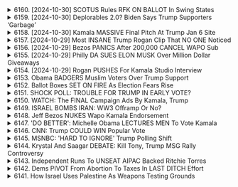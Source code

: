 <details>
<summary>6160. [2024-10-30] SCOTUS Rules RFK ON BALLOT In Swing States</summary><br>

<a href="https://www.youtube.com/watch?v=Vf7x2w7kxlI" target="_blank">
    <img src="https://img.youtube.com/vi/Vf7x2w7kxlI/maxresdefault.jpg" 
        alt="[Youtube]" width="200">
</a>

# SCOTUS Rules RFK ON BALLOT In Swing States

以下は、提供されたテキストに基づいた、整理された要約です。

**主要テーマ:**

*   **選挙戦略と新たな有権者層:** トランプ陣営は既存の支持者層に加え、これまで伝統的に民主党支持であった層、特に若年層の白人男性有権者層へのアピールを強化しています。ガザ情勢を起点に、パキスタン系アメリカ人など少数政治団体の支持も獲得しており、有権者層の多様化が進んでいます。
*   **政策優先順位:** トランプ陣営の中心的な政策課題は経済と国境政策、インフレ対策に焦点が当たっており、有権者の主要な関心事に合致したメッセージを発信しています。
*   **イスラム関係者との関係:** トランプ陣営はイスラム関係者との関係を、単なる選挙戦術として捉えており、彼らの意見や要求に真摯に対応する姿勢は見られません。
*   **右派グループの動き:** ヘリテージ財団などの保守系シンクタンクが、学生ビザ保有者やプロパレスチナ活動家への法的・政治的攻勢を計画しており、右派勢力の活動が活発化しています。

**主なポイント:**

*   **有権者層の多様化:** トランプ陣営は、既存支持層に加え、若年層の白人男性、少数民族有権者層（パキスタン系アメリカ人など）からの支持獲得を目指しています。
*   **中東問題への関与:** ガザ情勢をきっかけに、パキスタン系アメリカ人などの支援を得ていますが、より重要なのは、従来の民主党支持層からの支持を引き離す戦略です。
*   **経済・国境政策の重視:** トランプ陣営は、経済と国境政策を最優先課題として掲げ、有権者の関心を集めています。
*   **右派グループの活動活発化:** ヘリテージ財団などの保守系シンクタンクが、学生ビザ保有者やプロパレスチナ活動家への法的・政治的攻勢を計画しており、右派勢力の活動が活発化しています。
*   **選挙終盤のアウトリーチ:** 選挙戦終盤における説得可能な有権者層は、50歳未満の白人男性であり、必ずしもイスラム教徒や女性ではありません。

**総括:**

トランプ陣営の選挙戦略は、既存支持層の固めると同時に、伝統的な民主党支持層からの支持獲得が中心にあります。経済・国境政策を最優先課題として掲げ、有権者の関心を集めると同時に、右派グループの活動を支援し、反イスラム政策を推進しています。選挙戦終盤における説得可能な有権者は、50歳未満の白人男性であり、彼らにとって経済的安定と国境警備の強化が重要な課題となっています。
</details>

<details>
<summary>6159. [2024-10-30] Deplorables 2.0? Biden Says Trump Supporters ‘Garbage’</summary><br>

<a href="https://www.youtube.com/watch?v=E6BIpVM9Dr8" target="_blank">
    <img src="https://img.youtube.com/vi/E6BIpVM9Dr8/maxresdefault.jpg" 
        alt="[Youtube]" width="200">
</a>

# Deplorables 2.0? Biden Says Trump Supporters ‘Garbage’

## 2024年美國總統選舉：川普陣營現況分析重點整理 (截至2024年10月30日)

本分析基於訪談和觀察所得，對2024年美國總統選舉川普陣營的現狀、氛圍和策略進行歸納。

**一、陣營整體氛圍**

*   **謹慎樂觀與懷疑並存：** 陣營內部普遍感受是謹慎樂觀，但同時也充滿著懷疑感。儘管民調顯示良好狀況，但陣營成員擔憂是否有所忽略。
*   **期日前投票滿意：** 陣營對期日前投票的數據感到滿意，特別是考慮到川普過去曾呼籲選民迴避期日前投票。
*   **內部民調優於外部：** 陣營內部民調顯示川普領先，優於外部公開的民調數據。

**二、策略與考量**

*   **權衡「穩定」與「真實」：** 川普陣營試圖在控制訊息，穩定選情上取得平衡，與尊重川普的即興風格，真實表達個人觀點上取得平衡。
*   **應對川普的不可預測性：** 陣營成員必須準備應對川普的言論，可能偏離既定方向，並快速做出調整，避免對選情造成負面影響。
*   **針對未決定選民制定策略：** 陣營試圖吸引未決定選民（特別是對經濟和就業感到關心的人），通過強調經濟政策，爭取支持。
*   **平衡爭議性與吸引力：** 陣營努力在爭議性言論（可能令部分選民卻步）和維持選民熱情之間取得平衡，力圖擴大選民基礎，確保最終勝選。

**三、核心難點**

*   **川普的即興風格：** 川普本人具有較強的即興性和不可預測性，這使得陣營難以完全掌握選戰方向，需要時刻調整策略。
*   **內部懷疑與民調恐懼：** 儘管數據顯示良好趨勢，陣營成員仍然對潛在風險保持高度警惕，擔心民調未能真實反映選情。
*   **維持選民熱情與吸引未決選民：** 在激勵核心支持者和吸引寬泛未決定選民兩者之間取得平衡是一項艱巨的挑戰。

**四、具體策略案例**

*   **大型集會：** 舉辦大型集會，例如在麥迪遜廣場花園舉辦的集會，旨在展現選民支持力，激勵核心支持者。
*   **娛樂元素融入：** 召用知名人物（例如哈克·霍根），增添活動娛樂性，吸引更廣泛人群關注。
*   **經濟議題重點突出：** 強調就業和經濟改善帶來的正面影響，爭取對經濟感到關心的選民支持。

總結： 川普陣營處於謹慎樂觀的狀態，但內部懷疑感依然存在。 陣營在權衡可預測性與真實性，以及吸引核心選民和未決定選民之間掙扎。 陣營必須積極應對川普的不可預測性，並努力在政策和政治策略之間取得平衡，以確保在選舉中獲得成功。
</details>

<details>
<summary>6158. [2024-10-30] Kamala MASSIVE Final Pitch At Trump Jan 6 Site</summary><br>

<a href="https://www.youtube.com/watch?v=Lr4lmH5YSFo" target="_blank">
    <img src="https://img.youtube.com/vi/Lr4lmH5YSFo/maxresdefault.jpg" 
        alt="[Youtube]" width="200">
</a>

# Kamala MASSIVE Final Pitch At Trump Jan 6 Site

以下是此篇文字的清晰、客觀重點摘要，以段落區分，並以條列格式呈現：

**一、集會與抗議活動 (Rally & Protest Dynamics)**

*   **對抗性人群:** 討論涉及在集會活動中看到的一群抗議者，他們以一種帶有挑釁性的方式行動，尤其是在針對卡瑪拉·哈里斯的集會中。
*   **媒體呈現:** 指出主流媒體對這些集會活動的報導，以及對於抗議者動機和行為可能的偏見或過度報導。
*   **政治策略:** 觀察到這些集會的策略性運用，例如旨在影響公投的遊行行動。

**二、選舉民意調查分析 (Election Polling Analysis)**

*   **民意調查的可靠性:** 與歷史數據比較目前的選舉民意調查，特別是在關鍵的搖擺州的數據，以驗證其準確性。
*   **過低評估的趨勢:** 討論了在關鍵州中，特定政黨被民意調查過低評估的可能性，並觀察了這種現象在過去選舉循環中是否出現。
*   **歷史模式:** 分析了過去50多年來，民意調查在連續的總統選舉中，對特定政黨的過低評估模式。
*   **「害羞的選民」現象：** 檢視在民意調查中對特定候選人或政黨表示支持的社會偏見，及這會對準確性造成影響。

**三、選舉活動與策略 (Campaigning and Tactics)**

*   **廣告訊息：**分析政治廣告的訊息，包括使用名人代言(例如茱莉亞·羅伯茨)以及訊息的目標受眾。
*   **族群動員：** 評估廣告和集會運動是否成功地動員特定族群，例如阿拉伯裔美國穆斯林群體。
*   **選舉地圖分析：** 研究特定的州和地區，以了解哪些地區對選舉結果至關重要，並針對目標受選人及族群作出戰略動員。
*   **政治語言的使用：**對選舉廣告及宣傳中，使用的特定語言及詞彙進行評比及推論。

**四、對選舉結果的潛在影響 (Potential Impact on Election Outcomes)**

*   **歷史先例：** 探討某些歷史事件是否預示著可能發生的選舉結果。
*   **微小差異的影響：**強調即使微小的選舉動員努力，也可能在競爭激烈的選舉中造成重大差異。
*   **民意調查的偏誤：**強調選舉民意調查可能存在偏誤，而這些偏誤可能會影響對選舉結果的預測。
</details>

<details>
<summary>6157. [2024-10-29] Most INSANE Trump Rogan Clip That NO ONE Noticed</summary><br>

<a href="https://www.youtube.com/watch?v=DhWE1mRPIqU" target="_blank">
    <img src="https://img.youtube.com/vi/DhWE1mRPIqU/maxresdefault.jpg" 
        alt="[Youtube]" width="200">
</a>

# Most INSANE Trump Rogan Clip That NO ONE Noticed

## 文章重點整理：科技巨頭與美國政治經濟權力結合

本文分析了科技巨頭（以Elon Musk為代表）與 Donald Trump 政府及美國政治經濟的潛在權力結合，以及其背後的意識形態動機和政治策略。

**I. 核心人物與意識形態**

* **Elon Musk 與科技自由主義者：** 本文認為 Musk 代表著一群推動去中心化、無政府資本主義，或至少是大幅縮小政府的科技巨頭和自由主義者。
* **反進步主義共和黨人:** 他們偏好麥金利時代的共和黨，主張小政府、高關稅和企業主導的經濟。
* **共同願景:** 一個由企業主意志主導的美國，減少政府干預，並恢復類似 19 世紀末的經濟模式。

**II. 潛在政治策略與權力結合**

* **特朗普政府關係：**  Musk 和其他科技巨頭正在影響 Trump 的政策立場，例如加密貨幣和貿易。
* **利用 Trump：**  科技自由主義者可能將 Trump 視為實現其目標的工具，而非真正的意識形態盟友。 Trump 本身缺乏一致的意識形態方向，容易受影響。
* **影響政策：** 科技巨頭正在試圖推動特定政策，例如貿易自由化、降低管制和對企業更有利的稅收政策。

**III. 潛在商業模式與政治組織**

* **特別經濟區 (SEZ)：** 本文指出全球正出現大量由企業控制的特別經濟區，顯示企業越來越注重對政治經濟環境的控制。
* **企業憲章城市：**  發展中一些國家正在實驗由公司管理的“憲章城市”，這被認為是科技巨頭尋求建立自主政治和經濟空間的潛在趨勢。
* **營利型的憲章城市：** 多個受 Peter Thiel 支持的營利性憲章城市已經在發展中建立，表明對這種模式的興趣正在增長。

**IV. 歷史脈絡與聯想**

* **麥金利時代:**  作者將此聯盟與威廉·麥金利時代的共和黨政策聯繫起來，強調小政府、高關稅和企業主導的經濟發展模式。
* **新自由主義反彈:**  作者將此聯盟視為對新政的嘗試的回應，旨在恢復金時代的不平等。
* **關稅與解構:** 科技巨頭推動貿易自由化，同時推動解構現有政府機構，例如美國貿易代表辦公室，建立一個更利於企業的環境。

**V. 潛在風險與挑戰**

* **民主的潛在侵蝕：**  由企業主控制的政治和經濟空間可能侵蝕民主制度，並使國家陷入企業的掌控。
* **不平等加劇：**  這種聯盟可能進一步加劇社會不平等，並使富者更富，貧者更貧。
* **政策的不確定性：**  由於 Trump 的不確定性和缺乏意識形態一致性，這些聯盟的成功與否仍然不明。

**結論：**

本文認為，科技巨頭正在积极探索建立一個由企业主掌控的政治和经济模式。這種模式可能挑戰現有的民主制度，加劇社會不平等，並創造出一個對企業更有利的環境。雖然這種聯盟是否能成功，以及其長期後果如何，還不明確，但需要密切關注並加以防範。
</details>

<details>
<summary>6156. [2024-10-29] Bezos PANICS After 200,000 CANCEL WAPO Sub</summary><br>

<a href="https://www.youtube.com/watch?v=q1iAK1dhjtQ" target="_blank">
    <img src="https://img.youtube.com/vi/q1iAK1dhjtQ/maxresdefault.jpg" 
        alt="[Youtube]" width="200">
</a>

# Bezos PANICS After 200,000 CANCEL WAPO Sub

## 分析與重點摘要：Jeff Bezos 購置華盛頓郵報的事件與背後動機

以下將長文內容整理成重點摘要，以條列式呈現，並力圖保持客觀和清晰。

**一. 事件背景：華盛頓郵報的購置與立場轉變**

*   **購置事件：**Jeff Bezos 於 2013 年收購華盛頓郵報，並在過去十年投入超過五億美元。
*   **近期立場轉變：**選前一週，Bezos 发表社论，表明不希望華盛頓郵報在政治立場上過於偏頗，避免干預選舉。
*   **社論內容：**Bezos 声称自己一直坚持“不偏不倚”的原则，并认为华盛顿邮报应该为所有读者服务。
*   **批評者的質疑：**评论员认为，Bezos 突然轉變立場，與其自身的金融利益有關。

**二.  質疑 Bezos 利基動機的核心論點**

*   **金融利益考量：**評論者認為，Bezos 的立场转变与他自身的财富(千亿美元)，以及其与政府关系的金融利益有关。
*   **過去的政治站台：** Bezos 在收購郵報之後，華盛頓郵報曾大力支持民主黨，並與民主黨政客關係良好。
*   **政府合約與反托拉斯風險：**Bezos 拥有 Amazon 和 Blue Origin， 這些公司與美國政府簽有多項合同。 Bezos 的立場转变，可能与他担心民主党可能加強對大科技公司的反壟斷監管有关。
*   **利益衝突：** Amazon 與政府的合約、Blue Origin 獲取的政府資金，以及 Bezos 自身的慈善捐款， 都使得其立場備受質疑。

**三.  論點細節：Bezos 過去與現在的矛盾**

*   **支持民主黨時期的行為：**過去，华盛顿邮报大力支持歐巴馬基金會，並資助民主黨領袖。
*   **社交圈與政治影響力：** Bezos 在華視頓特區擁有大型住居，经常举办社交晚宴，邀请政治名流出席。
*   **“原則”的懷疑：**評論員認為，Bezos 的“原則”說法缺乏說服力，因為他過去的行为与现在的立场相悖。

**四. 主要批判：對媒體獨立性的影響**

*   **企業主干預：**Bezos 是一名擁有巨大財富和政治影響力的企業家，他的立場可能影响华盛顿邮报的报道方向。
*   **媒體的獨立性：** 评论員擔心媒體的獨立運作與企業主的利潤追逐之間存在根本矛盾。
*   **政治影響：** 媒体所有者的立场可能影响公共舆論，干扰民主的进程。

**五. 結論**

*   Bezos 的立场转变引发了对其真实意图的质疑，评论員普遍不相信這是出於純粹的原則考慮。
*   評論員認為，Bezos 的行動，可能受到了其個人的財政利益，及與政府關係的影響。
*   评论員強調，媒体所有者的立场可能會影响媒體的独立性，并干预民主进程。
*   批評者認為，Bezos 雖然是美國財富排名靠前的企業家，但其對媒體的控制與支持，實際上是對公共利益的損害。
</details>

<details>
<summary>6155. [2024-10-29] Philly DA SUES ELON MUSK Over Million Dollar Giveaways</summary><br>

<a href="https://www.youtube.com/watch?v=-Vz72zdtpLo" target="_blank">
    <img src="https://img.youtube.com/vi/-Vz72zdtpLo/maxresdefault.jpg" 
        alt="[Youtube]" width="200">
</a>

# Philly DA SUES ELON MUSK Over Million Dollar Giveaways

## 2024 年美國總統選舉相關焦點整理：川普競選活動組織問題及地面行動分析

**本段內容為政治評論節目摘錄，分析美國 2024 年總統選舉中川普陣營地面活動、組織策略等方面所引發的討論。**

### I. 超級政治行動委員會 (Super PAC) 外包地面行動的爭議

*   **問題核心：** 川普陣營將地面行動外包給由イーロン・マスク資助的超級政治行動委員會 (Super PAC)，此舉引發對組織能力、控制權以及選舉倫理的質疑。
*   **RNC 歷史經驗：** 共和黨全國委員會 (RNC) 長期以來注重地面組織能力，並投資於高效率的地面行動團隊，特別是在 2020 年大選中，RNC 與川普陣營共同打造強大的地面團隊。
*   **外包風險：** 將地面行動外包後，難以有效地協調和控制團隊，容易出現缺乏熱情、效率低下的情況。
*   **付費換取行動模式：**  批評者認為，付費雇用的地面團隊缺乏真正的熱情和動力，難以取得關鍵的選民支持。

### II. 地面行動詐欺及數據偽造風險

*   **GPS 欺騙及數據偽造:**  超级政治行動委員會 (Super PAC) 指引地面團隊使用 GPS 欺骗等手段伪造地面活动数据，以达到虚报行动范围及效果的目的。
*   **驗證困難：** 由於缺乏有效的監控機制，很難驗證地面活動的真實性以及數據的準確性。
*   **組織能力低落：** 缺乏組織能力可能導致地面活動無法有效覆蓋關鍵選区，影響選舉結果。

### III. 川普陣營地面組織與民主黨對比

*   **民主黨地面組織能力更強：** 評論員指出，民主黨在地面組織能力方面明顯優於川普陣營，尤其是在關鍵搖摆州的地面组织和动员能力。
*   **組織動員差異：** 民主黨能夠有效動員志愿者进行地面动员，而川普陣營主要依靠付費雇佣的地面團隊。
*   **可能影響選舉結果：** 強大的地面組織能力可以有效爭取选民支持，並可能對選舉結果產生數個百分點的影響。

### IV. 外包策略的潛在危害與教訓

*   **失去控制權：** 將關鍵的競選功能外包可能導致失去對競選活動的控制權，並增加風險。
*   **組織能力重要性 :**  成功競選活動需要強大的內部組織能力和資源支持。
*   **長期教訓：**  競選團隊应注重内部团队建设和组织能力，切忌盲目外包核心功能。
*   **選舉結果的潜在影响：** 如果宾夕法尼亚州输掉大选，这可能会成为竞争性竞选活动的经验教训，避免将控制权外包给第三方。

### V. 評論員對選舉因素的看法

*   **全国性媒体环境的影响：** 评论员认为，政治的国有化和名声化，最终取决于全国媒体的氛围。
*   **不可避免的选举结果：** 评论员认为，卡马拉·哈里斯无论如何输掉选举，原因可能是乔·拜登。
*   **1 月 7 日的事件：** 选举可能是在 1 月 7 日操纵的。

**总而言之，本段内容主要分析了川普陣營將地面行動外包給超級政治行動委員會 (Super PAC) 所面臨的風險及挑戰，並強調了內部組織能力及控制權的重要性。**
</details>

<details>
<summary>6154. [2024-10-29] Rogan PUSHES For Kamala Studio Interview</summary><br>

<a href="https://www.youtube.com/watch?v=FUUm5San90w" target="_blank">
    <img src="https://img.youtube.com/vi/FUUm5San90w/maxresdefault.jpg" 
        alt="[Youtube]" width="200">
</a>

# Rogan PUSHES For Kamala Studio Interview

## 演講重點整理（Breaking Points Podcast - 關於政治人物的心理分析與個人操盤）

**概述：** 這場演講深入探討了政治人物為達目的，犧牲個人生活與人際關係的心理狀態與行為模式，並對其個人操盤提出了一些見解。

**I.  政治人物的權力心理與犧牲**

*   **追逐權力的犧牲：** 政治人物為了獲得和維持地位，願意放棄個人生活、社交關係及興趣愛好。
*   **自我中心的人格：** 成功進入權力核心的人格往往具備高度的自我中心，且重視個人利益，甚至不惜犧牲他人的感受。
*   **持久的權力追逐：** 政治人物的生活從始至終都圍繞著升遷與權力遊戲，難以在權力遊戲之外尋求個人價值。

**II. 政治人物的關係經營模式**

*   **夫妻關係的異化：** 政治人物的伴侶往往成為權力鬥爭的附庸或犧牲者，甚至產生長期的感情裂痕。
*   **關係工具化：** 晚宴或社交場合成為政治人物鞏固權力、建立關係的工具，而非追求情感交流的場所。
*   **缺乏同理心的交流：** 政治人物往往難以建立真誠的社交關係，缺乏同理心與情感共鳴。

**III.  歷史政治人物案例分析**

*   **巴拉克與米歇爾·奧馬馬：** 演講者質疑奧馬馬夫婦的「愛情故事」，認為其關係可能並非如外觀般圓滿。
*   **比爾與希拉里·克林頓：** 克林頓夫婦的關係被形容為與奧馬馬夫婦截然不同，似乎更為复杂。
*   **吉米·卡特與羅莎琳·卡特：** 卡特總統的自傳披露了他將個人意願凌駕於妻子的感情之上，導致配偶長期不悅。
*   **伯尼·桑德斯：** 桑德斯總統不願意分享個人故事，更聚焦於政策議題，演講者對其表示敬佩。

**IV.  政治人物的個人操盤**

*   **自戀與狂妄：** 政治人物往往具有自戀傾向，渴望被崇拜，且為達到目的不擇手段。
*   **男性支配觀：** 政治舞台上，男性仍然扮演著主導角色，許多政治人物抱持著養家糊口的傳統觀念。
*    **1955年的社會背景:** 演講者回憶起1955年社會上普遍的對男性和女性的角色期望，认为当时的社會文化对男女关系有较大影響。

**V.  結論**

*   **對政治人物心理狀態的深刻分析：** 演講者從心理學的角度剖析了權力追逐對個人生活的影響，以及政治人物可能存在的人格缺陷。
*   **對政治舞台現實的批判：** 演講者揭示了政治舞台上的權力鬥爭、人際關係異化等現實，引发听眾思考。
* 呼吁支持独立媒体：呼吁支持 Breaking Points 的独立媒体平台，以保持观点和信息的独立性。
</details>

<details>
<summary>6153. Obama BADGERS Muslim Voters Over Trump Support</summary><br>

<a href="https://www.youtube.com/watch?v=TXPl6QTqcI0" target="_blank">
    <img src="https://img.youtube.com/vi/TXPl6QTqcI0/maxresdefault.jpg" 
        alt="[Youtube]" width="200">
</a>

# Obama BADGERS Muslim Voters Over Trump Support


</details>

<details>
<summary>6152. Ballot Boxes SET ON FIRE As Election Fears Rise</summary><br>

<a href="https://www.youtube.com/watch?v=iUOeFHNEfYI" target="_blank">
    <img src="https://img.youtube.com/vi/iUOeFHNEfYI/maxresdefault.jpg" 
        alt="[Youtube]" width="200">
</a>

# Ballot Boxes SET ON FIRE As Election Fears Rise


</details>

<details>
<summary>6151. SHOCK POLL: TROUBLE FOR TRUMP IN EARLY VOTE?</summary><br>

<a href="https://www.youtube.com/watch?v=Bw4CPtKnzE4" target="_blank">
    <img src="https://img.youtube.com/vi/Bw4CPtKnzE4/maxresdefault.jpg" 
        alt="[Youtube]" width="200">
</a>

# SHOCK POLL: TROUBLE FOR TRUMP IN EARLY VOTE?


</details>

<details>
<summary>6150. WATCH: The FINAL Campaign Ads By Kamala, Trump</summary><br>

<a href="https://www.youtube.com/watch?v=K52y35oidME" target="_blank">
    <img src="https://img.youtube.com/vi/K52y35oidME/maxresdefault.jpg" 
        alt="[Youtube]" width="200">
</a>

# WATCH: The FINAL Campaign Ads By Kamala, Trump


</details>

<details>
<summary>6149. ISRAEL BOMBS IRAN: WW3 Offramp Or No?</summary><br>

<a href="https://www.youtube.com/watch?v=bv_OERai01g" target="_blank">
    <img src="https://img.youtube.com/vi/bv_OERai01g/maxresdefault.jpg" 
        alt="[Youtube]" width="200">
</a>

# ISRAEL BOMBS IRAN: WW3 Offramp Or No?


</details>

<details>
<summary>6148. Jeff Bezos NUKES Wapo Kamala Endorsement</summary><br>

<a href="https://www.youtube.com/watch?v=HYxNNOaDSac" target="_blank">
    <img src="https://img.youtube.com/vi/HYxNNOaDSac/maxresdefault.jpg" 
        alt="[Youtube]" width="200">
</a>

# Jeff Bezos NUKES Wapo Kamala Endorsement


</details>

<details>
<summary>6147. 'DO BETTER': Michelle Obama LECTURES MEN To Vote Kamala</summary><br>

<a href="https://www.youtube.com/watch?v=VYr0c8NodEc" target="_blank">
    <img src="https://img.youtube.com/vi/VYr0c8NodEc/maxresdefault.jpg" 
        alt="[Youtube]" width="200">
</a>

# 'DO BETTER': Michelle Obama LECTURES MEN To Vote Kamala


</details>

<details>
<summary>6146. CNN: Trump COULD WIN Popular Vote</summary><br>

<a href="https://www.youtube.com/watch?v=rFZkab20_oc" target="_blank">
    <img src="https://img.youtube.com/vi/rFZkab20_oc/maxresdefault.jpg" 
        alt="[Youtube]" width="200">
</a>

# CNN: Trump COULD WIN Popular Vote


</details>

<details>
<summary>6145. MSNBC: 'HARD TO IGNORE' Trump Polling Shift</summary><br>

<a href="https://www.youtube.com/watch?v=Ma0aZF7nTks" target="_blank">
    <img src="https://img.youtube.com/vi/Ma0aZF7nTks/maxresdefault.jpg" 
        alt="[Youtube]" width="200">
</a>

# MSNBC: 'HARD TO IGNORE' Trump Polling Shift


</details>

<details>
<summary>6144. Krystal And Saagar DEBATE: Kill Tony, Trump MSG Rally Controversy</summary><br>

<a href="https://www.youtube.com/watch?v=415V31TGse0" target="_blank">
    <img src="https://img.youtube.com/vi/415V31TGse0/maxresdefault.jpg" 
        alt="[Youtube]" width="200">
</a>

# Krystal And Saagar DEBATE: Kill Tony, Trump MSG Rally Controversy


</details>

<details>
<summary>6143. Independent Runs To UNSEAT AIPAC Backed Ritchie Torres</summary><br>

<a href="https://www.youtube.com/watch?v=fStoxcRGHsQ" target="_blank">
    <img src="https://img.youtube.com/vi/fStoxcRGHsQ/maxresdefault.jpg" 
        alt="[Youtube]" width="200">
</a>

# Independent Runs To UNSEAT AIPAC Backed Ritchie Torres


</details>

<details>
<summary>6142. Dems PIVOT From Abortion To Taxes In LAST DITCH Effort</summary><br>

<a href="https://www.youtube.com/watch?v=0UWymQRLhMM" target="_blank">
    <img src="https://img.youtube.com/vi/0UWymQRLhMM/maxresdefault.jpg" 
        alt="[Youtube]" width="200">
</a>

# Dems PIVOT From Abortion To Taxes In LAST DITCH Effort


</details>

<details>
<summary>6141. How Israel Uses Palestine As Weapons Testing Grounds</summary><br>

<a href="https://www.youtube.com/watch?v=dfz3SCQQ2l8" target="_blank">
    <img src="https://img.youtube.com/vi/dfz3SCQQ2l8/maxresdefault.jpg" 
        alt="[Youtube]" width="200">
</a>

# How Israel Uses Palestine As Weapons Testing Grounds


</details>

